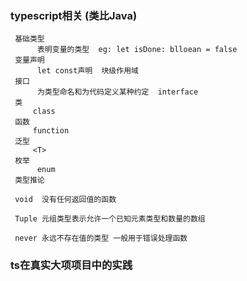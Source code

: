 ### typescript相关 (类比Java)
     
     基础类型   
          表明变量的类型  eg: let isDone: blloean = false
     变量声明  
          let const声明  块级作用域
     接口   
          为类型命名和为代码定义某种约定  interface   
     类
         class 
     函数
         function
     泛型
         <T>  
     枚举
          enum 
     类型推论

     void  没有任何返回值的函数 

     Tuple 元组类型表示允许一个已知元素类型和数量的数组 

     never 永远不存在值的类型 一般用于错误处理函数




 ### ts在真实大项项目中的实践

   

            





      


        


         


          

          



     





   

    


